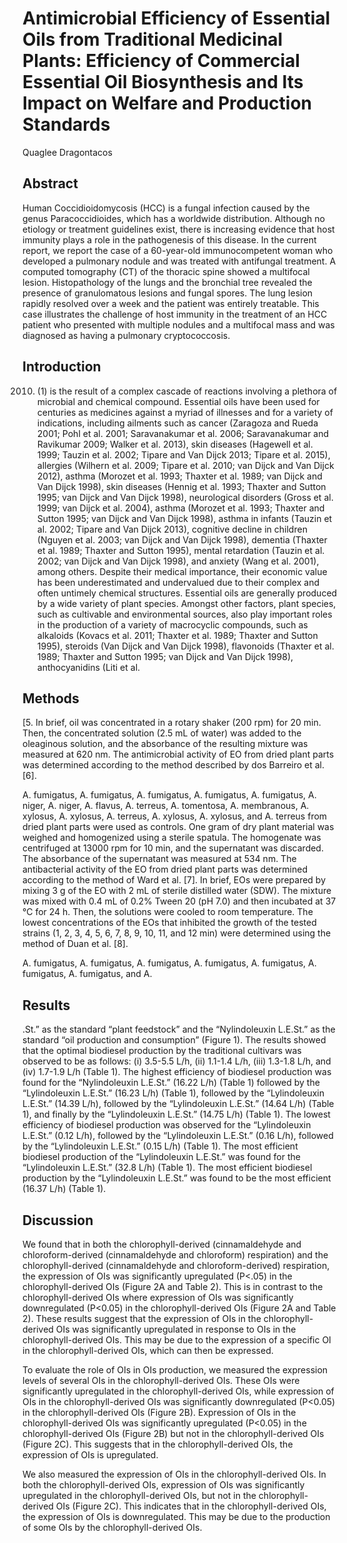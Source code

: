 # Antimicrobial Efficiency of Essential Oils from Traditional Medicinal Plants: Efficiency of Commercial Essential Oil Biosynthesis and Its Impact on Welfare and Production Standards
Quaglee Dragontacos


## Abstract
Human Coccidioidomycosis (HCC) is a fungal infection caused by the genus Paracoccidioides, which has a worldwide distribution. Although no etiology or treatment guidelines exist, there is increasing evidence that host immunity plays a role in the pathogenesis of this disease. In the current report, we report the case of a 60-year-old immunocompetent woman who developed a pulmonary nodule and was treated with antifungal treatment. A computed tomography (CT) of the thoracic spine showed a multifocal lesion. Histopathology of the lungs and the bronchial tree revealed the presence of granulomatous lesions and fungal spores. The lung lesion rapidly resolved over a week and the patient was entirely treatable. This case illustrates the challenge of host immunity in the treatment of an HCC patient who presented with multiple nodules and a multifocal mass and was diagnosed as having a pulmonary cryptococcosis.


## Introduction
2010) (1) is the result of a complex cascade of reactions involving a plethora of microbial and chemical compound. Essential oils have been used for centuries as medicines against a myriad of illnesses and for a variety of indications, including ailments such as cancer (Zaragoza and Rueda 2001; Pohl et al. 2001; Saravanakumar et al. 2006; Saravanakumar and Ravikumar 2009; Walker et al. 2013), skin diseases (Hagewell et al. 1999; Tauzin et al. 2002; Tipare and Van Dijck 2013; Tipare et al. 2015), allergies (Wilhern et al. 2009; Tipare et al. 2010; van Dijck and Van Dijck 2012), asthma (Morozet et al. 1993; Thaxter et al. 1989; van Dijck and Van Dijck 1998), skin diseases (Hennig et al. 1993; Thaxter and Sutton 1995; van Dijck and Van Dijck 1998), neurological disorders (Gross et al. 1999; van Dijck et al. 2004), asthma (Morozet et al. 1993; Thaxter and Sutton 1995; van Dijck and Van Dijck 1998), asthma in infants (Tauzin et al. 2002; Tipare and Van Dijck 2013), cognitive decline in children (Nguyen et al. 2003; van Dijck and Van Dijck 1998), dementia (Thaxter et al. 1989; Thaxter and Sutton 1995), mental retardation (Tauzin et al. 2002; van Dijck and Van Dijck 1998), and anxiety (Wang et al. 2001), among others. Despite their medical importance, their economic value has been underestimated and undervalued due to their complex and often untimely chemical structures. Essential oils are generally produced by a wide variety of plant species. Amongst other factors, plant species, such as cultivable and environmental sources, also play important roles in the production of a variety of macrocyclic compounds, such as alkaloids (Kovacs et al. 2011; Thaxter et al. 1989; Thaxter and Sutton 1995), steroids (Van Dijck and Van Dijck 1998), flavonoids (Thaxter et al. 1989; Thaxter and Sutton 1995; van Dijck and Van Dijck 1998), anthocyanidins (Liti et al.


## Methods
[5. In brief, oil was concentrated in a rotary shaker (200 rpm) for 20 min. Then, the concentrated solution (2.5 mL of water) was added to the oleaginous solution, and the absorbance of the resulting mixture was measured at 620 nm. The antimicrobial activity of EO from dried plant parts was determined according to the method described by dos Barreiro et al. [6].

A. fumigatus, A. fumigatus, A. fumigatus, A. fumigatus, A. fumigatus, A. niger, A. niger, A. flavus, A. terreus, A. tomentosa, A. membranous, A. xylosus, A. xylosus, A. terreus, A. xylosus, A. xylosus, and A. terreus from dried plant parts were used as controls. One gram of dry plant material was weighed and homogenized using a sterile spatula. The homogenate was centrifuged at 13000 rpm for 10 min, and the supernatant was discarded. The absorbance of the supernatant was measured at 534 nm. The antibacterial activity of the EO from dried plant parts was determined according to the method of Ward et al. [7]. In brief, EOs were prepared by mixing 3 g of the EO with 2 mL of sterile distilled water (SDW). The mixture was mixed with 0.4 mL of 0.2% Tween 20 (pH 7.0) and then incubated at 37 °C for 24 h. Then, the solutions were cooled to room temperature. The lowest concentrations of the EOs that inhibited the growth of the tested strains (1, 2, 3, 4, 5, 6, 7, 8, 9, 10, 11, and 12 min) were determined using the method of Duan et al. [8].

A. fumigatus, A. fumigatus, A. fumigatus, A. fumigatus, A. fumigatus, A. fumigatus, A. fumigatus, and A.


## Results
.St.” as the standard “plant feedstock” and the “Nylindoleuxin L.E.St.” as the standard “oil production and consumption” (Figure 1). The results showed that the optimal biodiesel production by the traditional cultivars was observed to be as follows: (i) 3.5-5.5 L/h, (ii) 1.1-1.4 L/h, (iii) 1.3-1.8 L/h, and (iv) 1.7-1.9 L/h (Table 1). The highest efficiency of biodiesel production was found for the “Nylindoleuxin L.E.St.” (16.22 L/h) (Table 1) followed by the “Lylindoleuxin L.E.St.” (16.23 L/h) (Table 1), followed by the “Lylindoleuxin L.E.St.” (14.39 L/h), followed by the “Lylindoleuxin L.E.St.” (14.64 L/h) (Table 1), and finally by the “Lylindoleuxin L.E.St.” (14.75 L/h) (Table 1). The lowest efficiency of biodiesel production was observed for the “Lylindoleuxin L.E.St.” (0.12 L/h), followed by the “Lylindoleuxin L.E.St.” (0.16 L/h), followed by the “Lylindoleuxin L.E.St.” (0.15 L/h) (Table 1). The most efficient biodiesel production of the “Lylindoleuxin L.E.St.” was found for the “Lylindoleuxin L.E.St.” (32.8 L/h) (Table 1). The most efficient biodiesel production by the “Lylindoleuxin L.E.St.” was found to be the most efficient (16.37 L/h) (Table 1).


## Discussion
We found that in both the chlorophyll-derived (cinnamaldehyde and chloroform-derived (cinnamaldehyde and chloroform) respiration) and the chlorophyll-derived (cinnamaldehyde and chloroform-derived) respiration, the expression of OIs was significantly upregulated (P<.05) in the chlorophyll-derived OIs (Figure 2A and Table 2). This is in contrast to the chlorophyll-derived OIs where expression of OIs was significantly downregulated (P<0.05) in the chlorophyll-derived OIs (Figure 2A and Table 2). These results suggest that the expression of OIs in the chlorophyll-derived OIs was significantly upregulated in response to OIs in the chlorophyll-derived OIs. This may be due to the expression of a specific OI in the chlorophyll-derived OIs, which can then be expressed.

To evaluate the role of OIs in OIs production, we measured the expression levels of several OIs in the chlorophyll-derived OIs. These OIs were significantly upregulated in the chlorophyll-derived OIs, while expression of OIs in the chlorophyll-derived OIs was significantly downregulated (P<0.05) in the chlorophyll-derived OIs (Figure 2B). Expression of OIs in the chlorophyll-derived OIs was significantly upregulated (P<0.05) in the chlorophyll-derived OIs (Figure 2B) but not in the chlorophyll-derived OIs (Figure 2C). This suggests that in the chlorophyll-derived OIs, the expression of OIs is upregulated.

We also measured the expression of OIs in the chlorophyll-derived OIs. In both the chlorophyll-derived OIs, expression of OIs was significantly upregulated in the chlorophyll-derived OIs, but not in the chlorophyll-derived OIs (Figure 2C). This indicates that in the chlorophyll-derived OIs, the expression of OIs is downregulated. This may be due to the production of some OIs by the chlorophyll-derived OIs.
